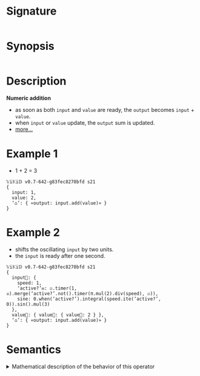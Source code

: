 # Signature
```vikid-signature
```

# Synopsis
```vikid-synopsis
```

# Description
__Numeric addition__
- as soon as both `input` and `value` are ready, the `output` becomes `input` + `value`.
- when `input` or `value` update, the `output` sum is updated.
- [more...](https://en.wikipedia.org/wiki/Addition)

# Example 1
- 1 + 2 = 3
```vikid-script
𝕍i𝕂i𝔻 v0.7-642-g83fec8270bfd s21
{
  input: 1,
  value: 2,
  ‘⌂’: { «output: input.add(value)» }
}
```

# Example 2
- shifts the oscillating `input` by two units.
- the `input` is ready after one second.

```vikid-script
𝕍i𝕂i𝔻 v0.7-642-g83fec8270bfd s21
{
  input📡: { 
    speed: 1,
    ‘active?’✉: ☑.timer(1, ☒).merge(‘active?’.not().timer(π.mul(2).div(speed), ☑)),
    sine: 0.when(‘active?’).integral(speed.ite(‘active?’, 0)).sin().mul(3)
  },
  value📡: { value📡: { value📡: 2 } },
  ‘⌂’: { «output: input.add(value)» }
}
```

# Semantics
<details>
<summary>Mathematical description of the behavior of this operator</summary>
    
```julia
input.add(value) = input.pure(+, value)
```

<details>
<summary>Explanation of <code>pure</code></summary>

In ViKID, every pure reactive operator has the following behavior:

```julia
input.pure(operator, value).at(Ts) = V1.operator(V2) @ T1.max(T2) if ready else pending
                                     where V1 @ T1 = input.at(Ts)
                                           V2 @ T2 = value.at(Ts)
                                           ready    = T1 > 0 and T2 > 0
                                           pending  = ⊥ @ 0
```

See also: [pure function](https://en.wikipedia.org/wiki/Pure_function)

<details>
<summary>Explanation of <code>@, pending, ready, at</code></summary>

In ViKiD, every `parameter` is a `signal`.

Intuitively, a `signal` is a variable that has a `value` and `timestamp`.
The variable might not be `ready` yet; then it is `pending` aka `uninitialized`.
E.g. the result of an exam is not known before it is graded; the result is `pending`.

Mathematically, a `signal` is a sequence of `(Value,Timestamp)` pairs, written as `V @ T`.
The first pair is always `pending = ⊥ @ 0`, where `⊥` means `undefined`.
The timestamp of all other pairs is monotonically increasing.

```julia
signal = [ ⊥ @ 0, V1 @ T1, V2 @ T2, ... ] where ∀ i > 0: Ti > 0 and Ti > T(i-1)
```

Sampling a signal `at` a timestamp `Ts` returns the pair `Vi @ Ti` closest to `Ts`, so no other `Vj @ Tj` exists in the signal between `Ti` and `Ts`:

```julia
signal.at(Ts) = Vi @ Ti where ¬ Ǝ Vj @ Tj ∈ signal: Ti ≤ Tj ≤ Ts
```

</details>
</details>
</details>
